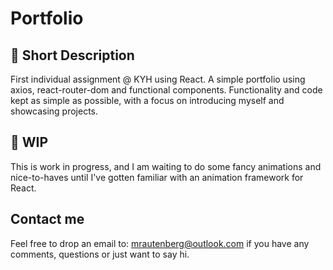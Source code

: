 # Portfolio

## :memo: Short Description
First individual assignment @ KYH using React. A simple portfolio using axios, react-router-dom and functional components. Functionality and code kept as simple as possible, with a focus on introducing myself and showcasing projects.

## :construction: WIP
This is work in progress, and I am waiting to do some fancy animations and nice-to-haves until I've gotten familiar with an animation framework for React. 

## Contact me
Feel free to drop an email to: mrautenberg@outlook.com if you have any comments, questions or just want to say hi.
